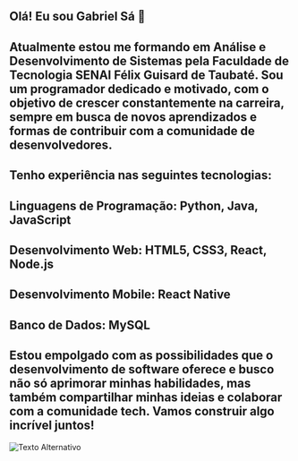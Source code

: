 ## Olá! Eu sou Gabriel Sá 👋

## Atualmente estou me formando em Análise e Desenvolvimento de Sistemas pela Faculdade de Tecnologia SENAI Félix Guisard de Taubaté. Sou um programador dedicado e motivado, com o objetivo de crescer constantemente na carreira, sempre em busca de novos aprendizados e formas de contribuir com a comunidade de desenvolvedores.

## Tenho experiência nas seguintes tecnologias:

##    Linguagens de Programação: Python, Java, JavaScript
##    Desenvolvimento Web: HTML5, CSS3, React, Node.js
##    Desenvolvimento Mobile: React Native
##    Banco de Dados: MySQL

## Estou empolgado com as possibilidades que o desenvolvimento de software oferece e busco não só aprimorar minhas habilidades, mas também compartilhar minhas ideias e colaborar com a comunidade tech. Vamos construir algo incrível juntos!


![Texto Alternativo](https://img.icons8.com/fluent/512/python.png)

<!--
**GabrielSa271/GabrielSa271** is a ✨ _special_ ✨ repository because its `README.md` (this file) appears on your GitHub profile.

Here are some ideas to get you started:

- 🔭 I’m currently working on ...
- 🌱 I’m currently learning ...
- 👯 I’m looking to collaborate on ...
- 🤔 I’m looking for help with ...
- 💬 Ask me about ...
- 📫 How to reach me: ...
- 😄 Pronouns: ...
- ⚡ Fun fact: ...
-->
